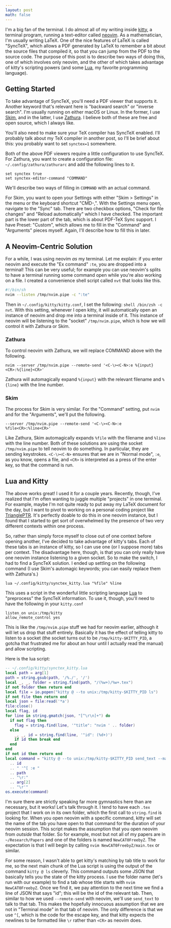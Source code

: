 ```yaml
---
layout: post
math: false
---
```

I'm a big fan of the terminal.
I do almost all of my writing inside [kitty],
a terminal program,
running a text-editor called [neovim].
As a mathematician,
I'm usually writing LaTeX.
One of the nice features of LaTeX is called "SyncTeX",
which allows a PDF generated by LaTeX to remember a bit about
the source files that compiled it,
so that you can jump from the PDF to the source code.
The purpose of this post is to describe two ways of doing this,
one of which involves only neovim, and the other of which takes advantage of kitty's
scripting powers (and some [Lua], my favorite programming language).

## Getting Started

To take advantage of SyncTeX, you'll need a PDF viewer that supports it.
Another keyword that's relevant here is "backward search" or "inverse search".
I'm usually running on either macOS or Linux.
In the former, I use [Skim], and in the latter, I use [Zathura].
I believe both of these are free and open source,
which I always like.

You'll also need to make sure your TeX compiler has SyncTeX enabled.
I'll probably talk about my TeX compiler in another post,
so I'll be brief about this: you probably want to set `synctex=1` somewhere.

Both of the above PDF viewers require a little configuration to use SyncTeX.
For Zathura, you want to create a configuration file:
`~/.config/zathura/zathurarc` and add the following lines to it.

```
set synctex true
set synctex-editor-command "COMMAND"
```

We'll describe two ways of filling in `COMMAND` with an actual command.

For Skim, you want to open your Settings with either "Skim > Settings" in the menu
or the keyboard shortcut "CMD-,".
With the Settings menu open, navigate to the "Sync" tab.
There are two checkbox options, "Check for file changes"
and "Reload automatically"
which I have checked.
The important part is the lower part of the tab,
which is about PDF-TeX Sync support.
I have Preset: "Custom",
which allows me to fill in the "Command" and "Arguments" pieces myself.
Again, I'll describe how to fill this in later.

## A Neovim-Centric Solution

For a while, I was using neovim *as* my terminal.
Let me explain: if you enter neovim and execute the "Ex command" `:te`,
you are dropped into a terminal!
This can be very useful; for example you can use neovim's splits to have
a terminal running some command open while you're also working on a file.
I created a convenience shell script called `nvt` that looks like this.

```sh
#!/bin/sh
nvim --listen /tmp/nvim.pipe -c ":te"
```

Then in `~/.config/kitty/kitty.conf`, I set the following:
`shell /bin/zsh -c nvt`.
With this setting, whenever I open kitty,
it will automatically open an instance of neovim and drop me into a terminal inside of it.
This instance of neovim will be listening to the "socket" `/tmp/nvim.pipe`,
which is how we will control it with Zathura or Skim.

### Zathura

To control neovim with Zathura,
we will replace COMMAND above with the following.

```
nvim --server /tmp/nvim.pipe --remote-send '<C-\><C-N>:e %{input}<CR>:%{line}<CR>'
```

Zathura will automagically expand `%{input}` with the relevant filename
and `%{line}` with the line number.

### Skim

The process for Skim is very similar.
For the "Command" setting, put `nvim`
and for the "Arguments", we'll put the following.
```
--server /tmp/nvim.pipe --remote-send '<C-\><C-N>:e %file<CR>:%line<CR>'
```

Like Zathura, Skim automagically expands `%file` with the filename and `%line` with the line number.
Both of these solutions are using the socket `/tmp/nvim.pipe` to tell neovim to do something.
In particular, they are sending keystrokes.
`<C-\><C-N>` ensures that we are in "Normal mode",
`:e`, as you know, opens a file,
and `<CR>` is interpreted as a press of the enter key, so that the command is run.

## Lua and Kitty

The above works great! I used it for a couple years.
Recently, though,
I've realized that I'm often wanting to juggle multiple "projects" in one terminal.
For example, maybe I'm not quite ready to put away my LaTeX document for the day,
but I want to pivot to working on a personal coding project
like [TrianglePTR](https://github.com/ryleelyman/TrianglePTR).
It's perfectly doable to do this in one neovim instance,
but I found that I started to get sort of overwhelmed by the presence of
two very different contexts within one process.

So, rather than simply force myself to close out of one context before opening another,
I've decided to take advantage of kitty's tabs.
Each of these tabs is an instance of kitty,
so I can use one (or I suppose more) tabs per context.
The disadvantage here, though,
is that you can only really have one neovim instance listening to a given socket.
So to make the switch, I had to find a SyncTeX solution.
I ended up settling on the following command
(I use Skim's automagic keywords; you can easily replace them with Zathura's.)

```
lua ~/.config/kitty/synctex_kitty.lua "%file" %line
```

This uses a script in the wonderful little scripting language [Lua] 
to "preprocess" the SyncTeX information.
To use it, though, you'll need to have the following in your `kitty.conf`

```
listen_on unix:/tmp/kitty
allow_remote_control yes
```

This is like the `/tmp/nvim.pipe` stuff we had for neovim earlier,
although it will let us drop that stuff entirely.
Basically it has the effect of telling kitty to listen to a socket
(the socket turns out to be `/tmp/kitty-$KITTY_PID`, a gotcha that frustrated me for about an hour
until I actually read the manual)
and allow scripting.

Here is the lua script:

```lua
-- ~/.config/kitty/synctex_kitty.lua
local path = arg[1]
path = string.gsub(path, '/%./', '/')
local _, _, folder = string.find(path, "/(%w+)/%w+.tex")
if not folder then return end
local file = io.popen("kitty @ --to unix:/tmp/kitty-$KITTY_PID ls")
if not file then return end
local json = file:read('*a')
file:close()
local flag, id
for line in string.gmatch(json, "[^\r\n]+") do
  if not flag then
    flag = string.find(line, '"title": "nvim ' .. folder)
  else
    _, _, id = string.find(line, '"id": (%d+)')
    if id then break end
  end
end
if not id then return end
local command = "kitty @ --to unix:/tmp/kitty-$KITTY_PID send_text --match-tab id:"
  .. id
  .. " '^[ :e "
  .. path
  .. "\r:"
  .. arg[2]
  .. "\r'"
os.execute(command)
```

I'm sure there are strictly speaking far more gymnastics here than are necessary,
but it works!
Let's talk through it.
I tend to have each `.tex` project that I work on in its own folder,
which the first call to `string.find` is looking for.
When you open neovim with a specific command,
kitty will set the name of the tab you have open to that command for the duration of your neovim session.
This script makes the assumption that you open neovim from *outside* that folder.
So for example, most but not all of my papers are in `~/Research/Papers`
and one of the folders is named `NewCAT0FreebyZ`.
The expectation is that I will begin by calling `nvim NewCAT0FreebyZ/main.tex` or similar.

For some reason, I wasn't able to get kitty's matching by tab title to work for me,
so the next main chunk of the Lua script is
using the output of the command `kitty @ ls` cleverly.
This command outputs some JSON that basically tells you the state of the kitty process.
I use the folder name (let's run with our example) 
to find a tab whose title starts with `nvim NewCAT0FreebyZ`.
Once we find it, we pay attention to the next time we find a line of JSON that says "id";
this will be the id of the relevant tab.
Then, similar to how we used `--remote-send` with neovim,
we'll use `send_text` to talk to that tab.
This makes the hopefully innocuous assumption that we are not in "Terminal mode" in that tab of neovim.
The only difference is that we use `^[`, which is the code for the escape key,
and that kitty expects the newlines to be formatted like `\r` rather than `<CR>` as neovim does.

[kitty]: https://sw.kovidgoyal.net/kitty/
[neovim]: https://neovim.io
[Lua]: https://lua.org
[Skim]: https://skim-app.sourceforge.io
[Zathura]: https://pwmt.org/projects/zathura/
